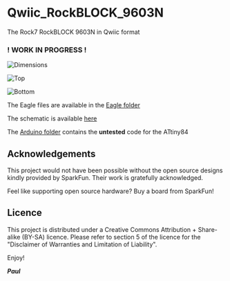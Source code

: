 # Qwiic_RockBLOCK_9603N


The Rock7 RockBLOCK 9603N in Qwiic format


### **! WORK IN PROGRESS !**

![Dimensions](https://github.com/PaulZC/Qwiic_RockBLOCK_9603N/blob/master/img/Dimensions.png)

![Top](https://github.com/PaulZC/Qwiic_RockBLOCK_9603N/blob/master/img/Top.JPG)

![Bottom](https://github.com/PaulZC/Qwiic_RockBLOCK_9603N/blob/master/img/Bottom.JPG)

The Eagle files are available in the [Eagle folder](https://github.com/PaulZC/Qwiic_RockBLOCK_9603N/tree/master/Eagle)

The schematic is available [here](https://github.com/PaulZC/Qwiic_RockBLOCK_9603N/blob/master/img/Schematic.png)

The [Arduino folder](https://github.com/PaulZC/Qwiic_RockBLOCK_9603N/tree/master/Arduino) contains the **untested** code for the ATtiny84

## Acknowledgements

This project would not have been possible without the open source designs kindly provided by SparkFun. Their work is gratefully acknowledged.

Feel like supporting open source hardware? Buy a board from SparkFun!

## Licence

This project is distributed under a Creative Commons Attribution + Share-alike (BY-SA) licence.
Please refer to section 5 of the licence for the "Disclaimer of Warranties and Limitation of Liability".

Enjoy!

**_Paul_**

